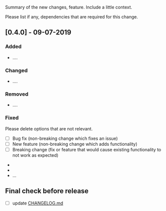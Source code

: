 Summary of the new changes, feature.
Include a little context. 

Please list if any, dependencies that are required for this change.

## [0.4.0] - 09-07-2019
### Added
- ....

### Changed
- ....

### Removed
- ....

### Fixed
Please delete options that are not relevant.
- [ ] Bug fix (non-breaking change which fixes an issue)
- [ ] New feature (non-breaking change which adds functionality)
- [ ] Breaking change (fix or feature that would cause existing functionality to not work as expected)
- 
-
- ...

## Final check before release

-[ ] update [CHANGELOG.md]()
